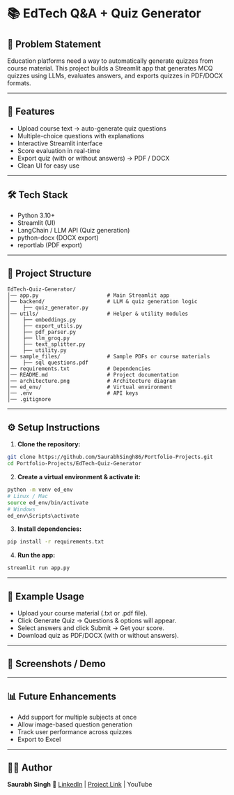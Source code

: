 # 📚 EdTech Q&A + Quiz Generator

## 📝 Problem Statement

Education platforms need a way to automatically generate quizzes from course material. This project builds a Streamlit app that generates MCQ quizzes using LLMs, evaluates answers, and exports quizzes in PDF/DOCX formats.

---

## 🚀 Features

- Upload course text → auto-generate quiz questions
- Multiple-choice questions with explanations
- Interactive Streamlit interface
- Score evaluation in real-time
- Export quiz (with or without answers) → PDF / DOCX
- Clean UI for easy use

---

## 🛠️ Tech Stack

- Python 3.10+
- Streamlit (UI)
- LangChain / LLM API (Quiz generation)
- python-docx (DOCX export)
- reportlab (PDF export)

---

## 📂 Project Structure

```
EdTech-Quiz-Generator/
│── app.py                      # Main Streamlit app
│── backend/                    # LLM & quiz generation logic
│    ├── quiz_generator.py
│── utils/                      # Helper & utility modules
│    ├── embeddings.py
│    ├── export_utils.py
│    ├── pdf_parser.py
│    ├── llm_groq.py
│    ├── text_splitter.py
│    ├── utility.py
│── sample_files/               # Sample PDFs or course materials
│    ├── sql questions.pdf
│── requirements.txt            # Dependencies
│── README.md                   # Project documentation
│── architecture.png            # Architecture diagram
│── ed_env/                     # Virtual environment
│── .env                        # API keys
│── .gitignore

```

---

## ⚙️ Setup Instructions

1. **Clone the repository:**

```bash
git clone https://github.com/SaurabhSingh86/Portfolio-Projects.git
cd Portfolio-Projects/EdTech-Quiz-Generator
```

2. **Create a virtual environment & activate it:**

```bash
python -m venv ed_env
# Linux / Mac
source ed_env/bin/activate
# Windows
ed_env\Scripts\activate

```

3. **Install dependencies:**

```bash
pip install -r requirements.txt
```

4. **Run the app:**

```bash
streamlit run app.py
```

---

## 🎯 Example Usage

- Upload your course material (.txt or .pdf file).
- Click Generate Quiz → Questions & options will appear.
- Select answers and click Submit → Get your score.
- Download quiz as PDF/DOCX (with or without answers).

---

## 📸 Screenshots / Demo

---

## 📊 Future Enhancements

- Add support for multiple subjects at once
- Allow image-based question generation
- Track user performance across quizzes
- Export to Excel

---

## 👨‍💻 Author

**Saurabh Singh**
🔗 [LinkedIn](https://www.linkedin.com/in/saurabh-singh-621388182/) |
[Project Link](https://github.com/SaurabhSingh86) |
YouTube
